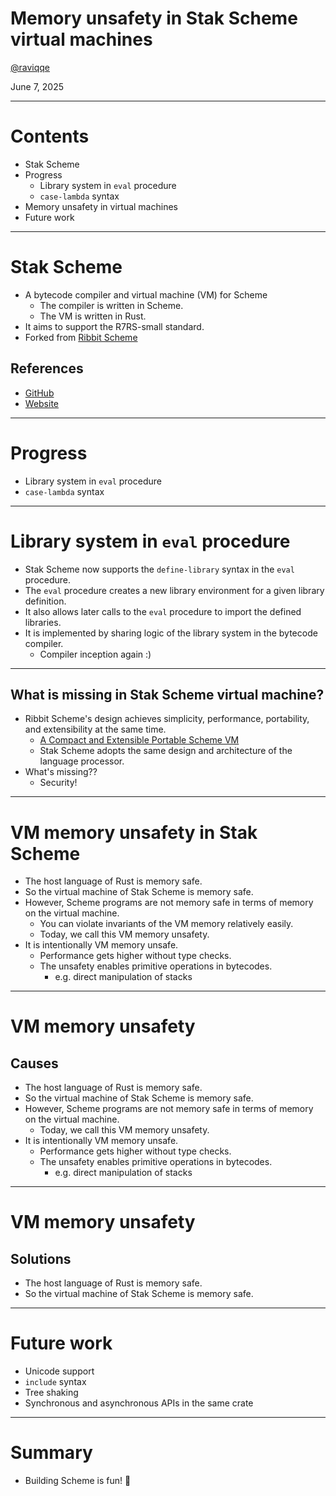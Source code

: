 # Memory unsafety in Stak Scheme virtual machines

[@raviqqe](https://github.com/raviqqe)

June 7, 2025

---

# Contents

- Stak Scheme
- Progress
  - Library system in `eval` procedure
  - `case-lambda` syntax
- Memory unsafety in virtual machines
- Future work

---

# Stak Scheme

- A bytecode compiler and virtual machine (VM) for Scheme
  - The compiler is written in Scheme.
  - The VM is written in Rust.
- It aims to support the R7RS-small standard.
- Forked from [Ribbit Scheme](https://github.com/udem-dlteam/ribbit)

## References

- [GitHub](https://github.com/raviqqe/stak)
- [Website](https://raviqqe.com/stak)

---

# Progress

- Library system in `eval` procedure
- `case-lambda` syntax

---

# Library system in `eval` procedure

- Stak Scheme now supports the `define-library` syntax in the `eval` procedure.
- The `eval` procedure creates a new library environment for a given library definition.
- It also allows later calls to the `eval` procedure to import the defined libraries.
- It is implemented by sharing logic of the library system in the bytecode compiler.
  - Compiler inception again :)

---

## What is missing in Stak Scheme virtual machine?

- Ribbit Scheme's design achieves simplicity, performance, portability, and extensibility at the same time.
  - [A Compact and Extensible Portable Scheme VM](https://www.iro.umontreal.ca/~feeley/papers/OLearyFeeleyMOREVMS23.pdf)
  - Stak Scheme adopts the same design and architecture of the language processor.
- What's missing??
  - Security!

---

# VM memory unsafety in Stak Scheme

- The host language of Rust is memory safe.
- So the virtual machine of Stak Scheme is memory safe.
- However, Scheme programs are not memory safe in terms of memory on the virtual machine.
  - You can violate invariants of the VM memory relatively easily.
  - Today, we call this VM memory unsafety.
- It is intentionally VM memory unsafe.
  - Performance gets higher without type checks.
  - The unsafety enables primitive operations in bytecodes.
    - e.g. direct manipulation of stacks

---

# VM memory unsafety

## Causes

- The host language of Rust is memory safe.
- So the virtual machine of Stak Scheme is memory safe.
- However, Scheme programs are not memory safe in terms of memory on the virtual machine.
  - Today, we call this VM memory unsafety.
- It is intentionally VM memory unsafe.
  - Performance gets higher without type checks.
  - The unsafety enables primitive operations in bytecodes.
    - e.g. direct manipulation of stacks

---

# VM memory unsafety

## Solutions

- The host language of Rust is memory safe.
- So the virtual machine of Stak Scheme is memory safe.

---

# Future work

- Unicode support
- `include` syntax
- Tree shaking
- Synchronous and asynchronous APIs in the same crate

---

# Summary

- Building Scheme is fun! 🥳
